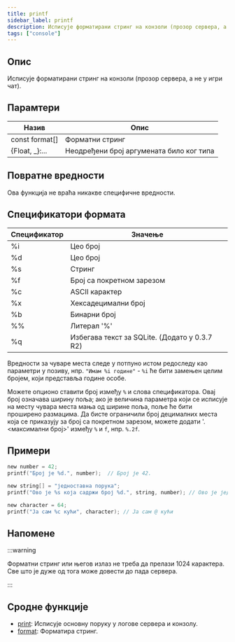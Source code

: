 ```yaml
---
title: printf
sidebar_label: printf
description: Исписује форматирани стринг на конзоли (прозор сервера, а не у игри чат).
tags: ["console"]
---
```


<LowercaseNoteSR />

## Опис

Исписује форматирани стринг на конзоли (прозор сервера, а не у игри чат).

## Парамтери

| Назив           | Опис                               |
| -------------- | ----------------------------------------- |
| const format[] | Форматни стринг                         |
| \{Float, _}:... | Неодређени број аргумената било ког типа |

## Повратне вредности

Ова функција не враћа никакве специфичне вредности.

## Спецификатори формата

| Спецификатор | Значење                                       |
| --------- | --------------------------------------------- |
| %i        | Цео број                                       |
| %d        | Цео број                                       |
| %s        | Стринг                                        |
| %f        | Број са покретном зарезом                     |
| %c        | ASCII карактер                                |
| %x        | Хексадецимални број                           |
| %b        | Бинарни број                                  |
| %%        | Литерал '%'                                   |
| %q        | Избегава текст за SQLite. (Додато у 0.3.7 R2) |

Вредности за чуваре места следе у потпуно истом редоследу као параметри у позиву, нпр. `"Имам %i године"` - `%i` ће бити замењен целим бројем, који представља године особе.

Можете опционо ставити број између `%` и слова спецификатора. Овај број означава ширину поља; ако је величина параметра који се исписује на месту чувара места мања од ширине поља, поље ће бити проширено размацима. Да бисте ограничили број децималних места која се приказују за број са покретном зарезом, можете додати '.\<максимални број\>' између `%` и `f`, нпр. `%.2f`.

## Примери

```c
new number = 42;
printf("Број је %d.", number);  // Број је 42.

new string[] = "једноставна порука";
printf("Ово је %s која садржи број %d.", string, number); // Ово је једноставна порука која садржи број 42.

new character = 64;
printf("Ја сам %c кући", character); // Ја сам @ кући
```

## Напомене

:::warning

Форматни стринг или његов излаз не треба да прелази 1024 карактера. Све што је дуже од тога може довести до пада сервера.

:::

## Сродне функције

- [print](print): Исписује основну поруку у логове сервера и конзолу.
- [format](format): Форматира стринг.
